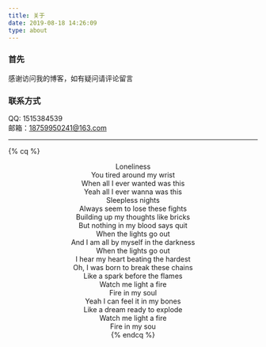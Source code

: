 ```yaml
---
title: 关于
date: 2019-08-18 14:26:09
type: about
---
```

### 首先
感谢访问我的博客，如有疑问请评论留言
### 联系方式
QQ: 1515384539  
邮箱：18759950241@163.com  

---
{% cq %}
<center>Loneliness</center>  
<center>You tired around my wrist</center>  
<center>When all I ever wanted was this</center>  
<center>Yeah all I ever wanna was this</center>  
<center>Sleepless nights</center>  
<center>Always seem to lose these fights</center>  
<center>Building up my thoughts like bricks</center>  
<center>But nothing in my blood says quit</center>  
<center>When the lights go out</center>  
<center>And I am all by myself in the darkness</center>  
<center>When the lights go out</center>  
<center>I hear my heart beating the hardest</center>  
<center>Oh, I was born to break these chains</center>  
<center>Like a spark before the flames</center>  
<center>Watch me light a fire</center>  
<center>Fire in my soul</center>  
<center>Yeah I can feel it in my bones</center>  
<center>Like a dream ready to explode</center>   
<center><center>Watch me light a fire</center>  
<center>Fire in my sou</center>  
{% endcq %}